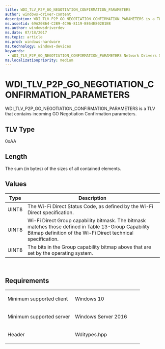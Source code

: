 ```yaml
---
title: WDI_TLV_P2P_GO_NEGOTIATION_CONFIRMATION_PARAMETERS
author: windows-driver-content
description: WDI_TLV_P2P_GO_NEGOTIATION_CONFIRMATION_PARAMETERS is a TLV that contains incoming GO Negotiation Confirmation parameters.
ms.assetid: 69A20B64-C2B9-4C96-8119-EE64E80201EB
ms.author: windowsdriverdev 
ms.date: 07/18/2017 
ms.topic: article 
ms.prod: windows-hardware 
ms.technology: windows-devices 
keywords:
 - WDI_TLV_P2P_GO_NEGOTIATION_CONFIRMATION_PARAMETERS Network Drivers Starting with Windows Vista
ms.localizationpriority: medium
---
```


# WDI\_TLV\_P2P\_GO\_NEGOTIATION\_CONFIRMATION\_PARAMETERS


WDI\_TLV\_P2P\_GO\_NEGOTIATION\_CONFIRMATION\_PARAMETERS is a TLV that contains incoming GO Negotiation Confirmation parameters.

## TLV Type


0xAA

## Length


The sum (in bytes) of the sizes of all contained elements.

## Values


| Type  | Description                                                                                                                                                          |
|-------|----------------------------------------------------------------------------------------------------------------------------------------------------------------------|
| UINT8 | The Wi-Fi Direct Status Code, as defined by the Wi-Fi Direct specification.                                                                                          |
| UINT8 | Wi-Fi Direct Group capability bitmask. The bitmask matches those defined in Table 13-Group Capability Bitmap definition of the Wi-Fi Direct technical specification. |
| UINT8 | The bits in the Group capability bitmap above that are set by the operating system.                                                                                  |

 

Requirements
------------

<table>
<colgroup>
<col width="50%" />
<col width="50%" />
</colgroup>
<tbody>
<tr class="odd">
<td><p>Minimum supported client</p></td>
<td><p>Windows 10</p></td>
</tr>
<tr class="even">
<td><p>Minimum supported server</p></td>
<td><p>Windows Server 2016</p></td>
</tr>
<tr class="odd">
<td><p>Header</p></td>
<td>Wditypes.hpp</td>
</tr>
</tbody>
</table>

 

 




